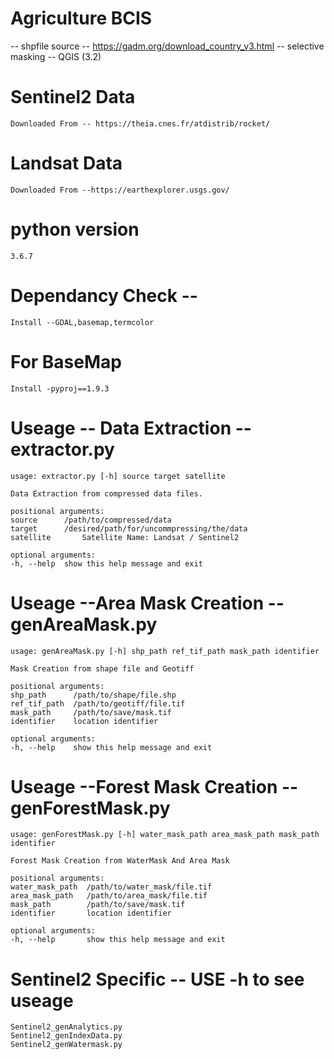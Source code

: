 # Agriculture BCIS 
  -- shpfile source -- https://gadm.org/download_country_v3.html
  -- selective masking -- QGIS (3.2)  

# Sentinel2 Data 
    Downloaded From -- https://theia.cnes.fr/atdistrib/rocket/
# Landsat Data  
    Downloaded From --https://earthexplorer.usgs.gov/

# python version 
    3.6.7

# Dependancy Check -- 
    Install --GDAL,basemap,termcolor
# For BaseMap
    Install -pyproj==1.9.3
# Useage -- Data Extraction -- extractor.py
    usage: extractor.py [-h] source target satellite

    Data Extraction from compressed data files.

    positional arguments:  
    source      /path/to/compressed/data
    target      /desired/path/for/uncommpressing/the/data
    satellite       Satellite Name: Landsat / Sentinel2

    optional arguments:
    -h, --help  show this help message and exit

# Useage --Area Mask Creation -- genAreaMask.py  

    usage: genAreaMask.py [-h] shp_path ref_tif_path mask_path identifier  

    Mask Creation from shape file and Geotiff  

    positional arguments:  
    shp_path      /path/to/shape/file.shp  
    ref_tif_path  /path/to/geotiff/file.tif  
    mask_path     /path/to/save/mask.tif  
    identifier    location identifier  

    optional arguments:  
    -h, --help    show this help message and exit  

# Useage --Forest Mask Creation -- genForestMask.py 
    usage: genForestMask.py [-h] water_mask_path area_mask_path mask_path identifier  

    Forest Mask Creation from WaterMask And Area Mask  

    positional arguments:  
    water_mask_path  /path/to/water_mask/file.tif  
    area_mask_path   /path/to/area_mask/file.tif  
    mask_path        /path/to/save/mask.tif  
    identifier       location identifier  

    optional arguments:  
    -h, --help       show this help message and exit  
# Sentinel2 Specific -- USE -h to see useage 
    Sentinel2_genAnalytics.py  
    Sentinel2_genIndexData.py  
    Sentinel2_genWatermask.py   
